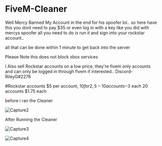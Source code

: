 # FiveM-Cleaner

Well Mercy Banned My Account in the end for his spoofer lol..
so here have this you dont need to pay $35 or even log in with a key like you did with mercys spoofer all you need to do is run it and sign into your rockstar account..


all that can be done within 1 minute to get back into the server

Please Note this does not block xbox services 


I Also sell Rockstar accounts on a low price, they're fivem only accounts and can only be logged in through fivem if interested.. Discord- RileyG#2276

#Rockstar accounts $5 per account, $10 for 2, 5-10 accounts-$3 each 20 accounts $1.75 each



before i ran the Cleaner 


![Capture2](https://user-images.githubusercontent.com/100459240/189078800-aab8fe43-b228-41dd-9f3e-c020bbe7ab92.PNG)



After Running the Cleaner

![Capture3](https://user-images.githubusercontent.com/100459240/189078883-090e2236-66d5-47d4-b4bf-2fed0ac555a3.PNG)

![Capture4](https://user-images.githubusercontent.com/100459240/189079127-e9c00c19-6b71-4475-87e8-642582c24466.PNG)
